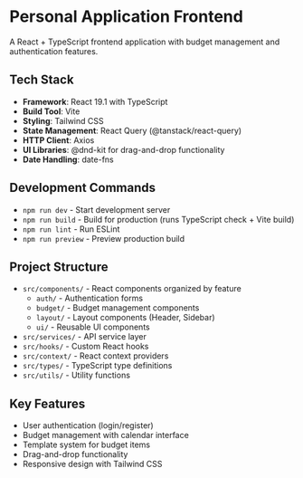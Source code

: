 # Personal Application Frontend

A React + TypeScript frontend application with budget management and authentication features.

## Tech Stack
- **Framework**: React 19.1 with TypeScript
- **Build Tool**: Vite
- **Styling**: Tailwind CSS
- **State Management**: React Query (@tanstack/react-query)
- **HTTP Client**: Axios
- **UI Libraries**: @dnd-kit for drag-and-drop functionality
- **Date Handling**: date-fns

## Development Commands
- `npm run dev` - Start development server
- `npm run build` - Build for production (runs TypeScript check + Vite build)
- `npm run lint` - Run ESLint
- `npm run preview` - Preview production build

## Project Structure
- `src/components/` - React components organized by feature
  - `auth/` - Authentication forms
  - `budget/` - Budget management components
  - `layout/` - Layout components (Header, Sidebar)
  - `ui/` - Reusable UI components
- `src/services/` - API service layer
- `src/hooks/` - Custom React hooks
- `src/context/` - React context providers
- `src/types/` - TypeScript type definitions
- `src/utils/` - Utility functions

## Key Features
- User authentication (login/register)
- Budget management with calendar interface
- Template system for budget items
- Drag-and-drop functionality
- Responsive design with Tailwind CSS